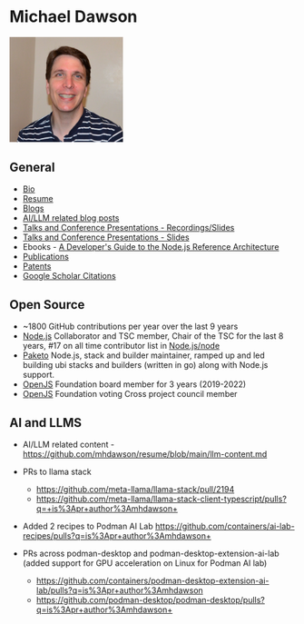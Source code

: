 # Michael Dawson

<img src="MichaelDawson.JPG" alt="MichaelDawson" width="200"/>

## General
* [Bio](mdawson-bio.md)
* [Resume](https://github.com/mhdawson/resume/blob/main/resume.pdf)
* [Blogs](https://github.com/mhdawson/resume/blob/main/blog-posts.md)
* [AI/LLM related blog posts](llm-content.md)
* [Talks and Conference Presentations - Recordings/Slides](conferences.md)
* [Talks and Conference Presentations - Slides](https://github.com/mhdawson/presentations)
* Ebooks - [A Developer's Guide to the Node.js Reference Architecture](https://developers.redhat.com/e-books/developers-guide-nodejs-reference-architecture)
* [Publications](https://github.com/mhdawson/resume/blob/main/publications.md)
* [Patents](https://github.com/mhdawson/resume/blob/main/patents.md)
* [Google Scholar Citations](https://scholar.google.ca/citations?hl=en&user=6CBaUJcAAAAJ)

## Open Source
* ~1800 GitHub contributions per year over the last 9 years
* [Node.js](https://github.com/nodejs) Collaborator and TSC member, Chair of the TSC for the last 8 years,
#17 on all time contributor list in [Node.js/node](https://github.com/nodejs/node) 
* [Paketo](https://github.com/paketo-buildpacks) Node.js, stack and builder
maintainer, ramped up and led building ubi stacks and builders (written in go) along with 
Node.js support.
* [OpenJS](https://openjsf.org/) Foundation board member for 3 years (2019-2022)
* [OpenJS](https://openjsf.org/) Foundation voting Cross project council member

## AI and LLMS

* AI/LLM related content - https://github.com/mhdawson/resume/blob/main/llm-content.md

* PRs to llama stack
  * https://github.com/meta-llama/llama-stack/pull/2194
  * https://github.com/meta-llama/llama-stack-client-typescript/pulls?q=+is%3Apr+author%3Amhdawson+

* Added 2 recipes to Podman AI Lab
https://github.com/containers/ai-lab-recipes/pulls?q=is%3Apr+author%3Amhdawson+

* PRs across podman-desktop and podman-desktop-extension-ai-lab (added support for GPU acceleration on Linux for Podman AI lab)
  * https://github.com/containers/podman-desktop-extension-ai-lab/pulls?q=is%3Apr+author%3Amhdawson
  * https://github.com/podman-desktop/podman-desktop/pulls?q=is%3Apr+author%3Amhdawson+
